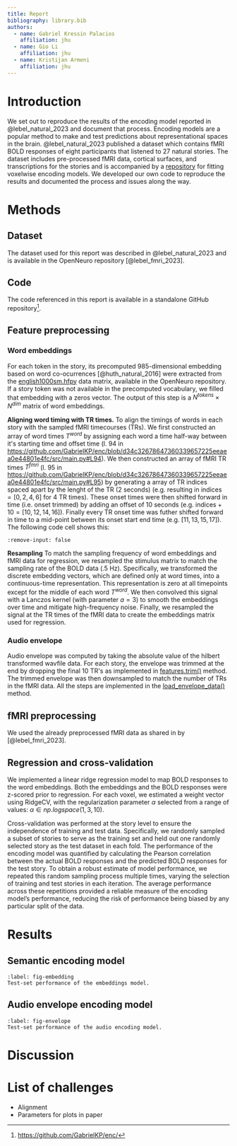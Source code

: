 ```yaml
---
title: Report
bibliography: library.bib
authors:
  - name: Gabriel Kressin Palacios
    affiliation: jhu
  - name: Gio Li
    affiliation: jhu
  - name: Kristijan Armeni
    affiliation: jhu
---
```


# Introduction

We set out to reproduce the results of the encoding model reported in @lebel_natural_2023 and document that process.
Encoding models are a popular method to make and test predictions about representational spaces in the brain.
@lebel_natural_2023 published a dataset which contains fMRI BOLD responses of eight participants that listened to 27 natural stories.
The dataset includes pre-processed fMRI data, cortical surfaces, and transcriptions for the stories and is accompanied by a [repository](https://github.com/HuthLab/deep-fMRI-dataset/tree/1.0.2) for fitting voxelwise encoding models.
We developed our own code to reproduce the results and documented the process and issues along the way.


# Methods

## Dataset

The dataset used for this report was described in @lebel_natural_2023 and is available in the OpenNeuro repository [@lebel_fmri_2023].

## Code

The code referenced in this report is available in a standalone GitHub repository[^github_repo].

[^github_repo]: https://github.com/GabrielKP/enc/

## Feature preprocessing

### Word embeddings

For each token in the story, its precomputed 985-dimensional embedding based on word co-ocurrences [@huth_natural_2016] were extracted from the [english1000sm.hfpy](https://github.com/OpenNeuroDatasets/ds003020/blob/main/derivative/english1000sm.hf5) data matrix, available in the OpenNeuro repository. If a story token was not available in the precomputed vocabulary, we filled that embedding with a zeros vector. The output of this step is a $N^{tokens} \times N^{dim}$ matrix of word embeddings.

**Aligning word timing with TR times.** To align the timings of words in each story with the sampled fMRI timecourses (TRs). We first constructed an array of word times $T^{word}$ by assigning each word a time half-way between it's starting time and offset time (l. 94 in https://github.com/GabrielKP/enc/blob/d34c32678647360339657225eeaea0e44801e4fc/src/main.py#L94). We then constructed an array of fMRI TR times $T^{fmri}$ (l. 95 in https://github.com/GabrielKP/enc/blob/d34c32678647360339657225eeaea0e44801e4fc/src/main.py#L95) by generating a array of TR indices spaced apart by the lenght of the TR (2 seconds) (e.g. resulting in $\mathrm{indices} = [0, 2, 4, 6]$ for 4 TR times). These onset times were then shifted forward in time (i.e. onset trimmed) by adding an offset of 10 seconds (e.g. $\mathrm{indices} + 10 = [10, 12, 14, 16]$). Finally every TR onset time was futher shifted forward in time to a mid-point between its onset start end time (e.g. $[11, 13, 15, 17]$). The following code cell shows this:

```{embed} #indices
:remove-input: false
```

**Resampling** To match the sampling frequency of word embeddings and fMRI data for regression, we resampled the stimulus matrix to match the sampling rate of the BOLD data (.5 Hz). Specifically, we transformed the discrete embedding vectors, which are defined only at word times, into a continuous-time representation. This representation is zero at all timepoints except for the middle of each word $T^{word}$. We then convolved this signal with a Lanczos kernel (with parameter $a=3$) to smooth the embeddings over time and mitigate high-frequency noise. Finally, we resampled the signal at the TR times of the fMRI data to create the embeddings matrix used for regression.

### Audio envelope

Audio envelope was computed by taking the absolute value of the hilbert transformed wavfile data.
For each story, the envelope was trimmed at the end by dropping the final 10 TR's as implemented in
[features.trim()](https://github.com/GabrielKP/enc/blob/d34c32678647360339657225eeaea0e44801e4fc/src/features.py#L19)
method. The trimmed envelope was then downsampled to match the number of TRs in the fMRI data. All the steps are implemented in the [load_envelope_data()](https://github.com/GabrielKP/enc/blob/d34c32678647360339657225eeaea0e44801e4fc/src/main.py#L24) method.


## fMRI preprocessing

We used the already preprocessed fMRI data as shared in by [@lebel_fmri_2023].

## Regression and cross-validation

We implemented a linear ridge regression model to map BOLD responses to the word embeddings. Both the embeddings and the BOLD responses were z-scored prior to regression. For each voxel, we estimated a weight vector using RidgeCV, with the regularization parameter $\alpha$ selected from a range of values: $\alpha \in np.logspace(1, 3, 10)$. 

Cross-validation was performed at the story level to ensure the independence of training and test data. Specifically, we randomly sampled a subset of stories to serve as the training set and held out one randomly selected story as the test dataset in each fold. The performance of the encoding model was quantified by calculating the Pearson correlation between the actual BOLD responses and the predicted BOLD responses for the test story. To obtain a robust estimate of model performance, we repeated this random sampling process multiple times, varying the selection of training and test stories in each iteration. The average performance across these repetitions provided a reliable measure of the encoding model’s performance, reducing the risk of performance being biased by any particular split of the data.

# Results

## Semantic encoding model

```{figure} fig/embeddings_performance.png
:label: fig-embedding
Test-set performance of the embeddings model.
```

## Audio envelope encoding model

```{figure} fig/envelope_performance.png
:label: fig-envelope
Test-set performance of the audio encoding model.
```

# Discussion



# List of challenges

* Alignment
* Parameters for plots in paper
